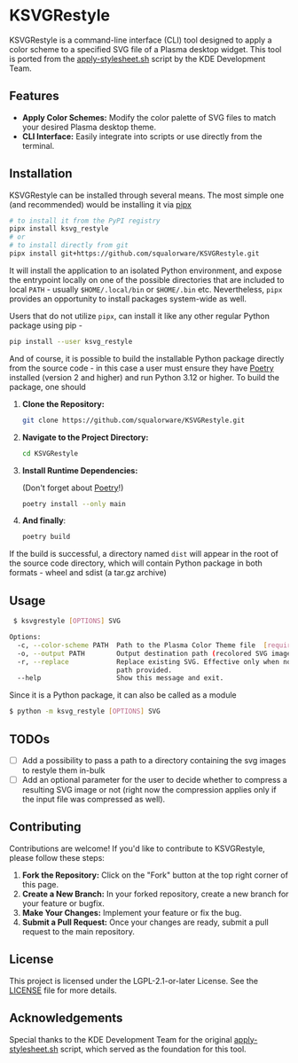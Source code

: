 # KSVGRestyle

KSVGRestyle is a command-line interface (CLI) tool designed to apply a color scheme to a specified SVG file of a Plasma desktop widget. This tool is ported from the [apply-stylesheet.sh](https://invent.kde.org/plasma/libplasma/-/blob/master/src/tools/apply-stylesheet.sh) script by the KDE Development Team.

## Features

- **Apply Color Schemes:** Modify the color palette of SVG files to match your desired Plasma desktop theme.
- **CLI Interface:** Easily integrate into scripts or use directly from the terminal.


<!-- Pytest Coverage Comment:Begin -->
<!-- Pytest Coverage Comment:End -->

## Installation

KSVGRestyle can be installed through several means. The most simple one (and recommended) would be installing it via [pipx](https://github.com/pypa/pipx)
```bash
# to install it from the PyPI registry
pipx install ksvg_restyle 
# or
# to install directly from git
pipx install git+https://github.com/squalorware/KSVGRestyle.git 
```
It will install the application to an isolated Python environment, and expose the entrypoint locally on one of the possible directories that are included to local `PATH` - usually `$HOME/.local/bin` or `$HOME/.bin` etc. Nevertheless, `pipx` provides an opportunity to install packages system-wide as well.

Users that do not utilize `pipx`, can install it like any other regular Python package using pip -
```bash
pip install --user ksvg_restyle
```

And of course, it is possible to build the installable Python package directly from the source code - in this case a user must ensure they have [Poetry](https://python-poetry.org/) installed (version 2 and higher) and run Python 3.12 or higher. To build the package, one should

1. **Clone the Repository:**

   ```bash
   git clone https://github.com/squalorware/KSVGRestyle.git
   ```

2. **Navigate to the Project Directory:**

   ```bash
   cd KSVGRestyle
   ```

3. **Install Runtime Dependencies:**

   (Don't forget about [Poetry](https://python-poetry.org/)!)

   ```bash
   poetry install --only main 
   ```
4. **And finally**:

   ```bash
   poetry build 
   ```
If the build is successful, a directory named `dist` will appear in the root of the source code directory, which will contain Python package in both formats - wheel and sdist (a tar.gz archive)

## Usage
```bash
 $ ksvgrestyle [OPTIONS] SVG

Options:
  -c, --color-scheme PATH  Path to the Plasma Color Theme file  [required]
  -o, --output PATH        Output destination path (recolored SVG image)
  -r, --replace            Replace existing SVG. Effective only when no output
                           path provided.
  --help                   Show this message and exit.
```
Since it is a Python package, it can also be called as a module 
```bash
$ python -m ksvg_restyle [OPTIONS] SVG
```

## TODOs

- [ ] Add a possibility to pass a path to a directory containing the svg images to restyle them in-bulk
- [ ] Add an optional parameter for the user to decide whether to compress a resulting SVG image or not (right now the compression applies only if the input file was compressed as well).

## Contributing

Contributions are welcome! If you'd like to contribute to KSVGRestyle, please follow these steps:

1. **Fork the Repository:** Click on the "Fork" button at the top right corner of this page.
2. **Create a New Branch:** In your forked repository, create a new branch for your feature or bugfix.
3. **Make Your Changes:** Implement your feature or fix the bug.
4. **Submit a Pull Request:** Once your changes are ready, submit a pull request to the main repository.

## License

This project is licensed under the LGPL-2.1-or-later License. See the [LICENSE](LICENSE) file for more details.

## Acknowledgements

Special thanks to the KDE Development Team for the original [apply-stylesheet.sh](https://invent.kde.org/plasma/libplasma/-/blob/master/src/tools/apply-stylesheet.sh) script, which served as the foundation for this tool.

